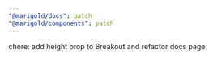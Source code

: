 ```yaml
---
"@marigold/docs": patch
"@marigold/components": patch
---
```


chore: add height prop to Breakout and refactor docs page
